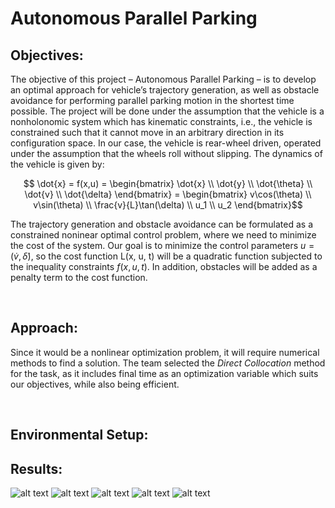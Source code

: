  # Autonomous Parallel Parking

## Objectives:
The objective of this project – Autonomous Parallel Parking – is to develop an optimal
approach for vehicle’s trajectory generation, as well as obstacle avoidance for performing
parallel parking motion in the shortest time possible.
The project will be done under the assumption that the vehicle is a nonholonomic system
which has kinematic constraints, i.e., the vehicle is constrained such that it cannot move in
an arbitrary direction in its configuration space. In our case, the vehicle is rear-wheel driven,
operated under the assumption that the wheels roll without slipping.
The dynamics of the vehicle is given by:

```math
    \dot{x} = f(x,u) = 
    \begin{bmatrix}
        \dot{x} \\
        \dot{y} \\
        \dot{\theta} \\
        \dot{v} \\
        \dot{\delta}
    \end{bmatrix} = 
    \begin{bmatrix}
        v\cos(\theta) \\
        v\sin(\theta) \\
        \frac{v}{L}\tan(\delta) \\
        u_1 \\
        u_2
    \end{bmatrix}
```

The trajectory generation and obstacle avoidance can be formulated as a constrained noninear optimal control problem, where we need to minimize the cost of the system. Our goal is to minimize the control parameters $u = (\dot{v}, \dot{\delta})$, so the cost function L(x, u, t) will be a quadratic function subjected to the inequality constraints $f(x, u, t)$. In addition, obstacles will be added as a penalty term to the cost function. 

&nbsp;
## Approach:
Since it would be a nonlinear optimization problem, it will require numerical methods to find a solution. The team selected the *Direct Collocation*
method for the task, as it includes final time as an optimization variable which suits our objectives, while also being efficient.


&nbsp;
## Environmental Setup:



## Results:


![alt text](https://github.com/JuoTungChen/Autonomous_parallel_parking/blob/master/result_plots/Trajectory_0.png)
![alt text](https://github.com/JuoTungChen/Autonomous_parallel_parking/blob/master/result_plots/Trajectory_2.png)
![alt text](https://github.com/JuoTungChen/Autonomous_parallel_parking/blob/master/result_plots/Trajectory_4.png)
![alt text](https://github.com/JuoTungChen/Autonomous_parallel_parking/blob/master/result_plots/Trajectory_5.png)
![alt text](https://github.com/JuoTungChen/Autonomous_parallel_parking/blob/master/result_plots/Trajectory_6.png)




